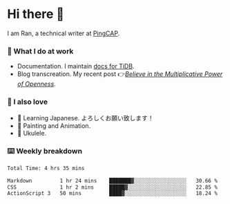 # Hi there 👋

I am Ran, a technical writer at [PingCAP](https://pingcap.com/).

### 📝 What I do at work

- Documentation. I maintain [docs for TiDB](https://github.com/pingcap/docs).
- Blog transcreation. My recent post 👉[*Believe in the Multiplicative Power of Openness*](https://pingcap.com/blog/believe-in-the-multiplicative-power-of-openness-open-source-community).

### 🤠 I also love

- 💬 Learning Japanese. よろしくお願い致します！
- 🎨 Painting and Animation.
- 🎵 Ukulele.

### ⌨️ Weekly breakdown

<!--START_SECTION:waka-->

```txt
Total Time: 4 hrs 35 mins

Markdown         1 hr 24 mins    ███████▓░░░░░░░░░░░░░░░░░   30.66 %
CSS              1 hr 2 mins     █████▓░░░░░░░░░░░░░░░░░░░   22.85 %
ActionScript 3   50 mins         ████▓░░░░░░░░░░░░░░░░░░░░   18.24 %
```

<!--END_SECTION:waka-->
